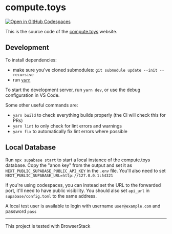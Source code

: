 # compute.toys

[![Open in GitHub Codespaces](https://github.com/codespaces/badge.svg)](https://codespaces.new/compute-toys/compute.toys?quickstart=1)

This is the source code of the [compute.toys](https://compute.toys) website.

## Development

To install dependencies:

- make sure you've cloned submodules: `git submodule update --init --recursive`
- run [`yarn`](https://yarnpkg.com/getting-started/install)

To start the development server, run `yarn dev`, or use the debug configuration in VS Code.

Some other useful commands are:

- `yarn build` to check everything builds properly (the CI will check this for PRs)
- `yarn lint` to only check for lint errors and warnings
- `yarn fix` to automatically fix lint errors where possible

## Local Database

Run `npx supabase start` to start a local instance of the compute.toys database.
Copy the "anon key" from the output and set it as `NEXT_PUBLIC_SUPABASE_PUBLIC_API_KEY` in the `.env` file.
You'll also need to set `NEXT_PUBLIC_SUPABASE_URL=http://127.0.0.1:54321`

If you're using codespaces, you can instead set the URL to the forwarded port, it'll need to have public visibility.
You should also set `api_url` in `supabase/config.toml` to the same address.

A local test user is available to login with username `user@example.com` and password `pass`

---

This project is tested with BrowserStack
